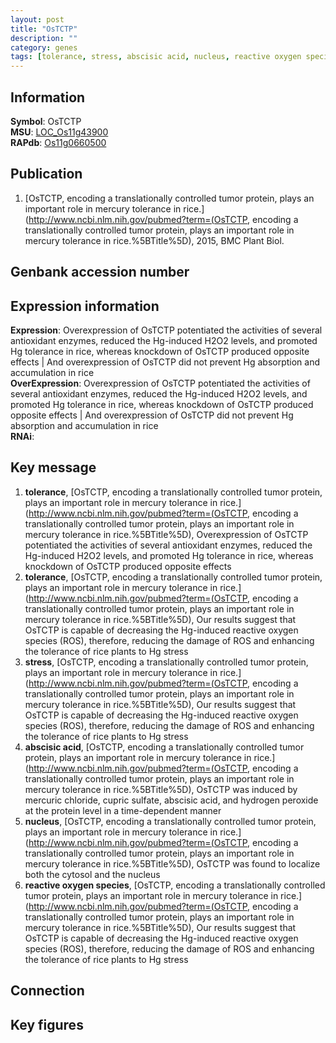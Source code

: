 ```yaml
---
layout: post
title: "OsTCTP"
description: ""
category: genes
tags: [tolerance, stress, abscisic acid, nucleus, reactive oxygen species, Gene]
---
```


## Information
__Symbol__: OsTCTP  
__MSU__: [LOC_Os11g43900](http://rice.plantbiology.msu.edu/cgi-bin/ORF_infopage.cgi?orf=LOC_Os11g43900)  
__RAPdb__: [Os11g0660500](http://rapdb.dna.affrc.go.jp/viewer/gbrowse_details/irgsp1?name=Os11g0660500)  

## Publication
1. [OsTCTP, encoding a translationally controlled tumor protein, plays an important role in mercury tolerance in rice.](http://www.ncbi.nlm.nih.gov/pubmed?term=(OsTCTP, encoding a translationally controlled tumor protein, plays an important role in mercury tolerance in rice.%5BTitle%5D), 2015, BMC Plant Biol.

## Genbank accession number

## Expression information
__Expression__: Overexpression of OsTCTP potentiated the activities of several antioxidant enzymes, reduced the Hg-induced H2O2 levels, and promoted Hg tolerance in rice, whereas knockdown of OsTCTP produced opposite effects |  And overexpression of OsTCTP did not prevent Hg absorption and accumulation in rice  
__OverExpression__: Overexpression of OsTCTP potentiated the activities of several antioxidant enzymes, reduced the Hg-induced H2O2 levels, and promoted Hg tolerance in rice, whereas knockdown of OsTCTP produced opposite effects |  And overexpression of OsTCTP did not prevent Hg absorption and accumulation in rice  
__RNAi__:  

## Key message
1. __tolerance__, [OsTCTP, encoding a translationally controlled tumor protein, plays an important role in mercury tolerance in rice.](http://www.ncbi.nlm.nih.gov/pubmed?term=(OsTCTP, encoding a translationally controlled tumor protein, plays an important role in mercury tolerance in rice.%5BTitle%5D),  Overexpression of OsTCTP potentiated the activities of several antioxidant enzymes, reduced the Hg-induced H2O2 levels, and promoted Hg tolerance in rice, whereas knockdown of OsTCTP produced opposite effects
2. __tolerance__, [OsTCTP, encoding a translationally controlled tumor protein, plays an important role in mercury tolerance in rice.](http://www.ncbi.nlm.nih.gov/pubmed?term=(OsTCTP, encoding a translationally controlled tumor protein, plays an important role in mercury tolerance in rice.%5BTitle%5D), Our results suggest that OsTCTP is capable of decreasing the Hg-induced reactive oxygen species (ROS), therefore, reducing the damage of ROS and enhancing the tolerance of rice plants to Hg stress
3. __stress__, [OsTCTP, encoding a translationally controlled tumor protein, plays an important role in mercury tolerance in rice.](http://www.ncbi.nlm.nih.gov/pubmed?term=(OsTCTP, encoding a translationally controlled tumor protein, plays an important role in mercury tolerance in rice.%5BTitle%5D), Our results suggest that OsTCTP is capable of decreasing the Hg-induced reactive oxygen species (ROS), therefore, reducing the damage of ROS and enhancing the tolerance of rice plants to Hg stress
4. __abscisic acid__, [OsTCTP, encoding a translationally controlled tumor protein, plays an important role in mercury tolerance in rice.](http://www.ncbi.nlm.nih.gov/pubmed?term=(OsTCTP, encoding a translationally controlled tumor protein, plays an important role in mercury tolerance in rice.%5BTitle%5D),  OsTCTP was induced by mercuric chloride, cupric sulfate, abscisic acid, and hydrogen peroxide at the protein level in a time-dependent manner
5. __nucleus__, [OsTCTP, encoding a translationally controlled tumor protein, plays an important role in mercury tolerance in rice.](http://www.ncbi.nlm.nih.gov/pubmed?term=(OsTCTP, encoding a translationally controlled tumor protein, plays an important role in mercury tolerance in rice.%5BTitle%5D),  OsTCTP was found to localize both the cytosol and the nucleus
6. __reactive oxygen species__, [OsTCTP, encoding a translationally controlled tumor protein, plays an important role in mercury tolerance in rice.](http://www.ncbi.nlm.nih.gov/pubmed?term=(OsTCTP, encoding a translationally controlled tumor protein, plays an important role in mercury tolerance in rice.%5BTitle%5D), Our results suggest that OsTCTP is capable of decreasing the Hg-induced reactive oxygen species (ROS), therefore, reducing the damage of ROS and enhancing the tolerance of rice plants to Hg stress

## Connection

## Key figures


